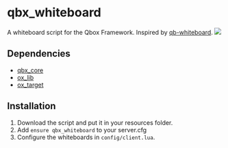 # qbx_whiteboard
A whiteboard script for the Qbox Framework.
Inspired by [qb-whiteboard](https://github.com/theMani-kh/qb-whiteboard).
![](https://github.com/TonybynMp4/qbx_whiteboard/assets/97451137/58b86124-632f-43d8-9442-f9d761885694)


## Dependencies

- [qbx_core](https://github.com/qbox-project/qbx_core/releases/latest)
- [ox_lib](https://github.com/overextended/ox_lib)
- [ox_target](https://github.com/overextended/ox_target)

## Installation
1. Download the script and put it in your resources folder.
2. Add `ensure qbx_whiteboard` to your server.cfg
3. Configure the whiteboards in `config/client.lua`.
